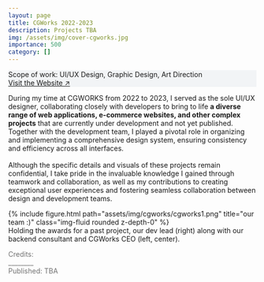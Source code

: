 ```yaml
---
layout: page
title: CGWorks 2022-2023
description: Projects TBA
img: /assets/img/cover-cgworks.jpg
importance: 500
category: []
---
```


<div class="px-3 pt-3 pb-1 mb-3 rounded" style="background-color: rgba(43, 86, 127, .05);">
    <p>
    Scope of work: UI/UX Design, Graphic Design, Art Direction<br>
    <a href="https://www.cgworks.com">Visit the Website ↗</a>
    </p>
 </div>

<div class="row text-md-center justify-content-center">
    <div class="col-lg-8">
        <p>During my time at CGWORKS from 2022 to 2023, I served as the sole UI/UX designer, collaborating closely with developers to bring to life <b>a diverse range of web applications, e-commerce websites, and other complex projects</b> that are currently under development and not yet published. Together with the development team, I played a pivotal role in organizing and implementing a comprehensive design system, ensuring consistency and efficiency across all interfaces. <br><br>Although the specific details and visuals of these projects remain confidential, I take pride in the invaluable knowledge I gained through teamwork and collaboration, as well as my contributions to creating exceptional user experiences and fostering seamless collaboration between design and development teams.</p>
    </div>    
</div>

<div class="row">
    <div class="col-sm">
        {% include figure.html path="assets/img/cgworks/cgworks1.png" title="our team :)" class="img-fluid rounded z-depth-0" %}
    </div>
</div>
<div class="caption">
    Holding the awards for a past project, our dev lead (right) along with our backend consultant and CGWorks CEO (left, center).
</div>

<div class="text-center">
    <p style="color: #737373; font-weight: 400;">Credits:<br>
    ________<br>
    Published: TBA</p> 
</div>